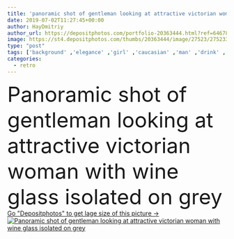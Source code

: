 ```yaml
---
title: 'panoramic shot of gentleman looking at attractive victorian woman with wine glass isolated on grey '
date: 2019-07-02T11:27:45+00:00
author: HayDmitriy
author_url: https://depositphotos.com/portfolio-20363444.html?ref=64678756
image: https://st4.depositphotos.com/thumbs/20363444/image/27523/275233464/api_thumb_450.jpg?forcejpeg=true
type: "post"
tags: ['background' ,'elegance' ,'girl' ,'caucasian' ,'man' ,'drink' ,'style' ,'antique' ,'retro' ,'victorian' ,'vintage' ,'fashion' ,'elegant' ,'beverage' ,'woman' ,'hairstyle' ,'together' ,'togetherness' ,'looking' ,'panorama' ,'panoramic' ,'royal' ,'blonde' ,'alcohol' ,'attractive' ,'historic' ,'history' ,'aristocratic' ,'handsome' ,'historical' ,'carnival' ,'masquerade' ,'renaissance' ,'baroque' ,'feathers' ,'gentleman' ,'aristocracy' ,'wigs' ,'pompous' ,'Two People' ,'copy space' ,'Studio Shot' ,'young adult' ,'formal wear' ,'red wine' ,'wine glass' ,'isolated on grey' ,'mature content' ,'historical couple' ]
categories: 
  - retro
---
```

<div aling="center">
            <font size="60"> Panoramic shot of gentleman looking at attractive victorian woman with wine glass isolated on grey</font>   
</div>
<div>
    <a href='https://st4.depositphotos.com/thumbs/20363444/image/27523/275233464/api_thumb_450.jpg?forcejpeg=true?ref=64678756' target=_blank > Go "Depositphotos" to get lage size of this picture ->
        <img href='https://st4.depositphotos.com/thumbs/20363444/image/27523/275233464/api_thumb_450.jpg?forcejpeg=true?ref=64678756' src='https://st4.depositphotos.com/20363444/27523/i/950/depositphotos_275233464-stock-photo-panoramic-shot-gentleman-looking-attractive.jpg?forcejpeg=true' alt='Panoramic shot of gentleman looking at attractive victorian woman with wine glass isolated on grey' >
    </a>
</div>
